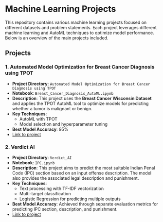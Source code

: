 # Machine Learning Projects

This repository contains various machine learning projects focused on different datasets and problem statements. Each project leverages different machine learning and AutoML techniques to optimize model performance. Below is an overview of the main projects included.

## Projects

### 1. Automated Model Optimization for Breast Cancer Diagnosis using TPOT

- **Project Directory**: `Automated Model Optimization for Breast Cancer Diagnosis using TPOT`
- **Notebook**: `Breast_Cancer_Diagnosis_AutoML.ipynb`
- **Description**: This project uses the **Breast Cancer Wisconsin Dataset** and applies the TPOT AutoML tool to optimize models for predicting whether a tumor is malignant or benign.
- **Key Techniques**: 
  - AutoML with TPOT
  - Model selection and hyperparameter tuning
- **Best Model Accuracy**: 95%
- [Link to project](./Automated%20Model%20Optimization%20for%20Breast%20Cancer%20Diagnosis%20using%20TPOT)
### 2. Verdict AI

- **Project Directory**: `Verdict_AI`
- **Notebook**: `IPC.ipynb`
- **Description**: This project aims to predict the most suitable Indian Penal Code (IPC) section based on an input offense description. The model also provides the associated legal description and punishment.
- **Key Techniques**: 
  - Text processing with TF-IDF vectorization
  - Multi-target classification
  - Logistic Regression for predicting multiple outputs
- **Best Model Accuracy**: Achieved through separate evaluation metrics for predicting IPC section, description, and punishment.
- [Link to project](https://github.com/kashh004/Machine-Learning-Projects/tree/main/Verdict_AI)

